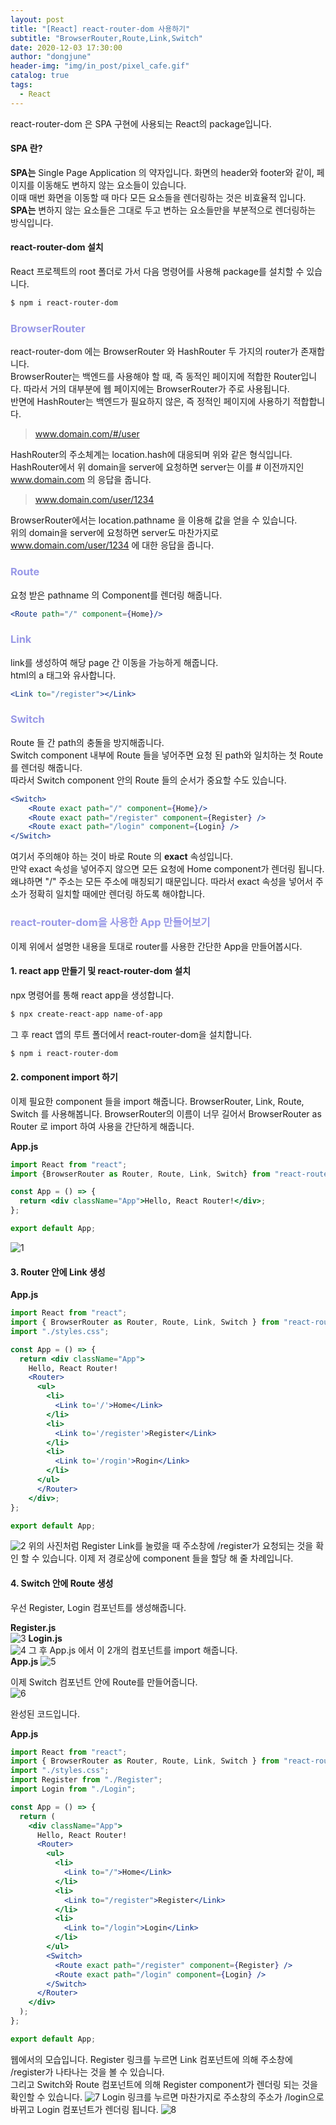 ```yaml
---
layout: post
title: "[React] react-router-dom 사용하기"
subtitle: "BrowserRouter,Route,Link,Switch"
date: 2020-12-03 17:30:00
author: "dongjune"
header-img: "img/in_post/pixel_cafe.gif"
catalog: true
tags:
  - React
---
```


react-router-dom 은 SPA 구현에 사용되는 React의 package입니다.

#### SPA 란?
**SPA는** Single Page Application 의 약자입니다. 
화면의 header와 footer와 같이, 페이지를 이동해도 변하지 않는 요소들이 있습니다.  
이때 매번 화면을 이동할 때 마다 모든 요소들을 렌더링하는 것은 비효율적 입니다.  
**SPA는** 변하지 않는 요소들은 그대로 두고 변하는 요소들만을 부분적으로 렌더링하는 방식입니다.  

#### react-router-dom 설치
React 프로젝트의 root 폴더로 가서 다음 명령어를 사용해 package를 설치할 수 있습니다.
```bash
$ npm i react-router-dom
```



### <span style="color:rgba(0,0,200,0.4)">BrowserRouter</span>  
react-router-dom 에는 BrowserRouter 와 HashRouter 두 가지의 router가 존재합니다.  
BrowserRouter는 백엔드를 사용해야 할 때, 즉 동적인 페이지에 적합한 Router입니다. 따라서 거의 대부분에 웹 페이지에는 BrowserRouter가 주로 사용됩니다.  
반면에 HashRouter는 백엔드가 필요하지 않은, 즉 정적인 페이지에 사용하기 적합합니다. 
> www.domain.com/#/user  

  
HashRouter의 주소체계는 location.hash에 대응되며 위와 같은 형식입니다.  
HashRouter에서 위 domain을 server에 요청하면 server는 이를 # 이전까지인 www.domain.com 의 응답을 줍니다.  
> www.domain.com/user/1234  


BrowserRouter에서는 location.pathname 을 이용해 값을 얻을 수 있습니다.  
위의 domain을 server에 요청하면 server도 마찬가지로 www.domain.com/user/1234 에 대한 응답을 줍니다.

### <span style="color:rgba(0,0,200,0.4)">Route</span>
요청 받은 pathname 의 Component를 렌더링 해줍니다.
```jsx
<Route path="/" component={Home}/>
```
### <span style="color:rgba(0,0,200,0.4)">Link</span>
link를 생성하여 해당 page 간 이동을 가능하게 해줍니다.  
html의 a 태그와 유사합니다.  
```jsx
<Link to="/register"></Link>
```
### <span style="color:rgba(0,0,200,0.4)">Switch</span>
Route 들 간 path의 충돌을 방지해줍니다.  
Switch component 내부에 Route 들을 넣어주면 요청 된 path와 일치하는 첫 Route 를 렌더링 해줍니다.  
따라서 Switch component 안의 Route 들의 순서가 중요할 수도 있습니다.  
```jsx
<Switch>
    <Route exact path="/" component={Home}/>
    <Route exact path="/register" component={Register} />
    <Route exact path="/login" component={Login} />
</Switch>
```
여기서 주의해야 하는 것이 바로 Route 의 **exact** 속성입니다.  
만약 exact 속성을 넣어주지 않으면 모든 요청에 Home component가 렌더링 됩니다. 왜냐하면 "/" 주소는 모든 주소에 매칭되기 때문입니다. 따라서 exact 속성을 넣어서 주소가 정확히 일치할 때에만 렌더링 하도록 해야합니다.

### <span style="color:rgba(0,0,200,0.4)">react-router-dom을 사용한 App 만들어보기</span>
이제 위에서 설명한 내용을 토대로 router를 사용한 간단한 App을 만들어봅시다.   
#### 1. react app 만들기 및 react-router-dom 설치
npx 명령어를 통해 react app을 생성합니다. 
```bash
$ npx create-react-app name-of-app
```
그 후 react 앱의 루트 폴더에서 react-router-dom을 설치합니다.
```bash
$ npm i react-router-dom
```
#### 2. component import 하기
이제 필요한 component 들을 import 해줍니다.
BrowserRouter, Link, Route, Switch 를 사용해봅니다. BrowserRouter의 이름이 너무 길어서 BrowserRouter as Router 로 import 하여 사용을 간단하게 해줍니다.

**App.js**
```jsx
import React from "react";
import {BrowserRouter as Router, Route, Link, Switch} from "react-router-dom";

const App = () => {
  return <div className="App">Hello, React Router!</div>;
};

export default App;
```
![1](/assets/img/router1.png)
#### 3. Router 안에 Link 생성
**App.js**
```jsx
import React from "react";
import { BrowserRouter as Router, Route, Link, Switch } from "react-router-dom";
import "./styles.css";

const App = () => {
  return <div className="App">
    Hello, React Router!
    <Router>
      <ul>
        <li>
          <Link to='/'>Home</Link>
        </li>
        <li>
          <Link to='/register'>Register</Link>
        </li>
        <li>
          <Link to='/rogin'>Rogin</Link>
        </li>
      </ul>
      </Router>
    </div>;
};

export default App;
```
![2](/assets/img/router2.png)
위의 사진처럼 Register Link를 눌렀을 때 주소창에 /register가 요청되는 것을 확인 할 수 있습니다. 이제 저 경로상에 component 들을 할당 해 줄 차례입니다.

#### 4. Switch 안에 Route 생성
우선 Register, Login 컴포넌트를 생성해줍니다.  

**Register.js**  
![3](/assets/img/router3.png)
**Login.js**  
![4](/assets/img/router4.png)
그 후 App.js 에서 이 2개의 컴포넌트를 import 해줍니다.  
**App.js**
![5](/assets/img/router5.png)

이제 Switch 컴포넌트 안에 Route를 만들어줍니다.  
![6](/assets/img/router6.png)
  
완성된 코드입니다.  

**App.js**
```jsx
import React from "react";
import { BrowserRouter as Router, Route, Link, Switch } from "react-router-dom";
import "./styles.css";
import Register from "./Register";
import Login from "./Login";

const App = () => {
  return (
    <div className="App">
      Hello, React Router!
      <Router>
        <ul>
          <li>
            <Link to="/">Home</Link>
          </li>
          <li>
            <Link to="/register">Register</Link>
          </li>
          <li>
            <Link to="/login">Login</Link>
          </li>
        </ul>
        <Switch>
          <Route exact path="/register" component={Register} />
          <Route exact path="/login" component={Login} />
        </Switch>
      </Router>
    </div>
  );
};

export default App;

```
웹에서의 모습입니다.
Register 링크를 누르면 Link 컴포넌트에 의해 주소창에 /register가 나타나는 것을 볼 수 있습니다.  
그리고 Switch와 Route 컴포넌트에 의해 Register component가 렌더링 되는 것을 확인할 수 있습니다.
![7](/assets/img/router7.png)
Login 링크를 누르면 마찬가지로 주소창의 주소가 /login으로 바뀌고 Login 컴포넌트가 렌더링 됩니다.
![8](/assets/img/router8.png)

